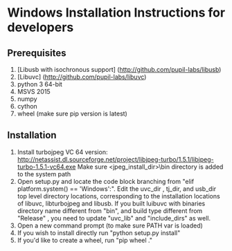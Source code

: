 # Windows Installation Instructions for developers

## Prerequisites

1. [Libusb with isochronous support] (http://github.com/pupil-labs/libusb)
2. [Libuvc] (http://github.com/pupil-labs/libuvc)
3. python 3 64-bit
4. MSVS 2015
5. numpy 
6. cython
7. wheel (make sure pip version is latest)


## Installation

1. Install turbojpeg VC 64 version: http://netassist.dl.sourceforge.net/project/libjpeg-turbo/1.5.1/libjpeg-turbo-1.5.1-vc64.exe
Make sure <jpeg_install_dir>\bin directory is added to the system path
2. Open setup.py and locate the code block branching from "elif platform.system() == 'Windows':". Edit the uvc_dir , tj_dir, and usb_dir 
top level directory locations, corresponding to the installation locations  of libuvc, libturbojpeg and libusb. If you built luibuvc with
binaries directory name different from "bin", and build type different from "Release" , you need to update  "uvc_lib" and "include_dirs" as
well. 
3. Open a new command prompt (to make sure PATH var is loaded)
4. If you wish to install directly run "python setup.py install"
5. If you'd like to create a wheel, run "pip wheel ."
